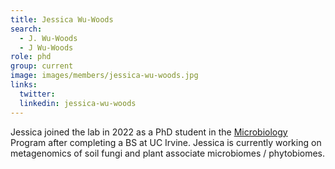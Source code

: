 ```yaml
---
title: Jessica Wu-Woods
search:
  - J. Wu-Woods
  - J Wu-Woods
role: phd
group: current
image: images/members/jessica-wu-woods.jpg
links:
  twitter:
  linkedin: jessica-wu-woods
---
```


Jessica joined the lab in 2022 as a PhD student in the [Microbiology](http://microbiology.ucr.edu) Program after completing a BS at UC Irvine. Jessica is currently working on metagenomics of soil fungi and plant associate microbiomes / phytobiomes.
